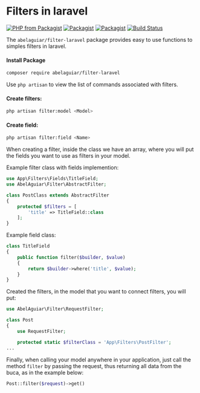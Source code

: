# Filters in laravel


[![PHP from Packagist](https://img.shields.io/packagist/php-v/abelaguiar/filter-laravel.svg)](https://packagist.org/packages/abelaguiar/filter-laravel) [![Packagist](https://img.shields.io/packagist/l/abelaguiar/filter-laravel.svg)](https://packagist.org/packages/abelaguiar/filter-laravel) [![Packagist](https://img.shields.io/packagist/vpre/abelaguiar/filter-laravel.svg)](https://packagist.org/packages/abelaguiar/filter-laravel) [![Build Status](https://travis-ci.org/abelaguiar/filter-laravel.svg?branch=master)](https://travis-ci.org/abelaguiar/filter-laravel)

The `abelaguiar/filter-laravel` package provides easy to use functions to simples filters in laravel.

#### Install Package
```bash
composer require abelaguiar/filter-laravel
```

Use `php artisan` to view the list of commands associated with filters.

#### Create filters:

```bash
php artisan filter:model <Model>
```

#### Create field:

```bash
php artisan filter:field <Name>
```

When creating a filter, inside the class we have an array, where you will put the fields you want to use as filters in your model.

Example filter class with fields implemention:

```php
use App\Filters\Fields\TitleField;
use AbelAguiar\Filter\AbstractFilter;

class PostClass extends AbstractFilter
{
    protected $filters = [
        'title' => TitleField::class
    ];
}
```

Example field class:

```php
class TitleField
{
    public function filter($builder, $value)
    {
        return $builder->where('title', $value);
    }
}
```

Created the filters, in the model that you want to connect filters, you will put:

```php
use AbelAguiar\Filter\RequestFilter;

class Post
{
    use RequestFilter;

    protected static $filterClass = 'App\Filters\PostFilter';
...
```

Finally, when calling your model anywhere in your application, just call the method `filter` by passing the request, thus returning all data from the buca, as in the example below:

```php
Post::filter($request)->get()
```
